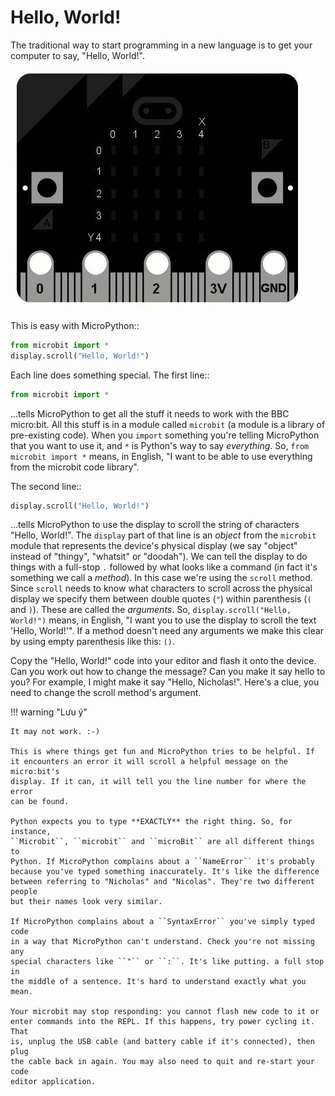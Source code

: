 # Hello, World!


The traditional way to start programming in a new language is to get your
computer to say, "Hello, World!".

![](images/scroll-hello1.gif)

This is easy with MicroPython::

```python
from microbit import *
display.scroll("Hello, World!")
```

Each line does something special. The first line::

```python
from microbit import *
```

...tells MicroPython to get all the stuff it needs to work with the BBC
micro:bit. All this stuff is in a module called `microbit` (a module
is a library of pre-existing code). When you `import` something you're telling
MicroPython that you want to use it, and `*` is Python's way to say
*everything*. So, `from microbit import *` means, in English, "I want to be
able to use everything from the microbit code library".

The second line::

```python
display.scroll("Hello, World!")
```

...tells MicroPython to use the display to scroll the string of characters
"Hello, World!". The `display` part of that line is an *object* from the
`microbit` module that represents the device's physical display (we say
"object" instead of "thingy", "whatsit" or "doodah"). We can tell the display
to do things with a full-stop `.` followed by what looks like a command (in
fact it's something we call a *method*). In this case we're using the
`scroll` method. Since `scroll` needs to know what characters to scroll
across the physical display we specify them between double quotes (`"`)
within parenthesis (`(` and `)`). These are called the *arguments*. So,
`display.scroll("Hello, World!")` means, in English, "I want you to use the
display to scroll the text 'Hello, World!'". If a method doesn't need any
arguments we make this clear by using empty parenthesis like this: `()`.

Copy the "Hello, World!" code into your editor and flash it onto the device.
Can you work out how to change the message? Can you make it say hello to you?
For example, I might make it say "Hello, Nicholas!". Here's a clue, you need to
change the scroll method's argument.

!!! warning "Lưu ý"

    It may not work. :-)

    This is where things get fun and MicroPython tries to be helpful. If
    it encounters an error it will scroll a helpful message on the micro:bit's
    display. If it can, it will tell you the line number for where the error
    can be found.

    Python expects you to type **EXACTLY** the right thing. So, for instance,
    ``Microbit``, ``microbit`` and ``microBit`` are all different things to
    Python. If MicroPython complains about a ``NameError`` it's probably
    because you've typed something inaccurately. It's like the difference
    between referring to "Nicholas" and "Nicolas". They're two different people
    but their names look very similar.

    If MicroPython complains about a ``SyntaxError`` you've simply typed code
    in a way that MicroPython can't understand. Check you're not missing any
    special characters like ``"`` or ``:``. It's like putting. a full stop in
    the middle of a sentence. It's hard to understand exactly what you mean.

    Your microbit may stop responding: you cannot flash new code to it or
    enter commands into the REPL. If this happens, try power cycling it. That
    is, unplug the USB cable (and battery cable if it's connected), then plug
    the cable back in again. You may also need to quit and re-start your code
    editor application.
